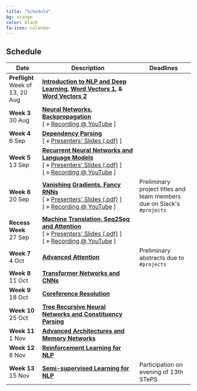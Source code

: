 ```yaml
---
title: "Schedule"
bg: orange
color: black
fa-icon: calendar
---
```


## Schedule

<table class="table table-striped">
<thead class="thead-inverse"><tr><th>Date</th><th>Description</th><th>Deadlines</th></tr></thead>
<tbody>
<tr>
  <td><B>Preflight</B><BR/>Week of 13, 20 Aug
  </td>
  <td><strong><A HREF="http://web.stanford.edu/class/cs224n/lectures/lecture1.pdf">Introduction to NLP and Deep Learning</A>,
 <A HREF="http://web.stanford.edu/class/cs224n/lectures/lecture2.pdf">Word Vectors 1</A>, &amp;
<A HREF="http://web.stanford.edu/class/cs224n/lectures/lecture3.pdf">Word Vectors 2</A></strong>
  </td>
  <td>
  </td>
</tr>
<tr>
  <td><B>Week 3</B><BR/>30 Aug
  </td>
  <td><strong><A HREF="http://web.stanford.edu/class/cs224n/lectures/lecture4.pdf">Neural Networks</A>, <A HREF="h
ttp://web.stanford.edu/class/cs224n/lectures/lecture5.pdf">Backpropagation</A></strong>
<br/>
[&nbsp;»&nbsp;<a href='#' data-toggle='#div3'>Recording @ YouTube</a>&nbsp;]
<div id="div3" style="display:none">
<iframe width="700" height="500" src="https://www.youtube.com/embed/-MEt9Y4idpU?ecver=1" frameborder="0" allow="autoplay; encrypted-media" allowfullscreen></iframe>
</div>
  </td>
  <td>
  </td>
</tr>
<tr>
  <td><B>Week 4</B><BR/>6 Sep
  </td>
  <td><strong><A HREF="http://web.stanford.edu/class/cs224n/lectures/lecture7.pdf">Dependency Parsing</A></strong>
<br/>
[&nbsp;»&nbsp;<A HREF="w4-dependency-parsing.pdf">Presenters'&nbsp;Slides&nbsp;(.pdf)</A>&nbsp;]
</td>
</td>
  <td>
  </td>
</tr>
<tr>
  <td><B>Week 5</B><BR/>13 Sep
  </td>
  <td><strong><A HREF="http://web.stanford.edu/class/cs224n/lectures/lecture8.pdf">Recurrent Neural Networks and Language Models</A></strong>
<br/>
[&nbsp;»&nbsp;<A HREF="w5-rnn-lm.pdf">Presenters'&nbsp;Slides&nbsp;(.pdf)</A>&nbsp;]
[&nbsp;»&nbsp;<a href='#' data-toggle='#div5'>Recording @ YouTube</a>&nbsp;]
<div id="div5" style="display:none">
  <iframe width="700" height="500" src="https://www.youtube.com/embed/LkGrnEpdtLU?ecver=1" frameborder="0" allow="autoplay; encrypted-media" allowfullscreen></iframe>
</div> 

  </td>
  <td>
  </td>
</tr>
<tr>
  <td><B>Week 6</B><BR/>20 Sep
  </td>
  <td><strong><A HREF="http://web.stanford.edu/class/cs224n/lectures/lecture9.pdf">Vanishing Gradients, Fancy RNNs</A></strong>
<br/>
[&nbsp;»&nbsp;<A HREF="w6-vanish-lstm-gru.pdf">Presenters'&nbsp;Slides&nbsp;(.pdf)</A>&nbsp;]
[&nbsp;»&nbsp;<a href='#' data-toggle='#div6'>Recording @ YouTube</a>&nbsp;]
<div id="div6" style="display:none">
  <iframe width="700" height="500" src="https://www.youtube.com/embed/dH-slVoZMKk?ecver=1" frameborder="0" allow="autoplay; encrypted-media" allowfullscreen></iframe>
</div> 
  </td>
  <td>Preliminary project titles and team members due on Slack's <code>#projects</code>
  </td>
</tr>
<tr>
  <td><B>Recess Week</B><BR/>27 Sep
  </td>
  <td><strong><A HREF="http://web.stanford.edu/class/cs224n/lectures/lecture10.pdf">Machine Translation, Seq2Seq and Attention</A></strong>
<br/>
[&nbsp;»&nbsp;<A HREF="wrecess-mt-seq2seq.pdf">Presenters'&nbsp;Slides&nbsp;(.pdf)</A>&nbsp;]
[&nbsp;»&nbsp;<a href='#' data-toggle='#div7'>Recording @ YouTube</a>&nbsp;]
<div id="div7" style="display:none">
  <iframe width="700" height="500" src="https://www.youtube.com/embed/cTkZNmnla7c?ecver=1" frameborder="0" allow="autoplay; encrypted-media" allowfullscreen></iframe>
</div> 
  </td>
  <td>
  </td>
</tr>
<tr>
  <td><B>Week 7</B><BR/>4 Oct
  </td>
  <td><strong><A HREF="http://web.stanford.edu/class/cs224n/lectures/lecture11.pdf">Advanced Attention</A></strong>
  </td>
  <td>Preliminary abstracts due to <code>#projects</code>
  </td>
</tr>
<tr>
  <td><B>Week 8</B><BR/>11 Oct
  </td>
  <td><strong><A HREF="http://web.stanford.edu/class/cs224n/lectures/lecture12.pdf">Transformer Networks and CNNs</A></strong>
  </td>
  <td>
  </td>
</tr>
<tr>
  <td><B>Week 9</B><BR/>18 Oct
  </td>
  <td><strong><A HREF="http://web.stanford.edu/class/cs224n/lectures/lecture13.pdf">Coreference Resolution</A> </strong>
  </td>
  <td>
  </td>
</tr>
<tr>
  <td><B>Week 10</B><BR/>25 Oct
  </td>
  <td><strong><A HREF="http://web.stanford.edu/class/cs224n/lectures/lecture14.pdf">Tree Recursive Neural Networks and Constituency Parsing</A></strong>
  </td>
  <td>
  </td>
</tr>
<tr>
  <td><B>Week 11</B><BR/>1 Nov
  </td>
  <td><strong><A HREF="http://web.stanford.edu/class/cs224n/lectures/lecture15.pdf">Advanced Architectures and Memory Networks</A></strong>
  </td>
  <td>
  </td>
</tr>
<tr>
  <td><B>Week 12</B><BR/>8 Nov
  </td>
  <td><strong><A HREF="http://web.stanford.edu/class/cs224n/lectures/lecture16-guest.pdf">Reinforcement Learning for NLP</A></strong>
  </td>
  <td>
  </td>
</tr>
<tr>
  <td><B>Week 13</B><BR/>15 Nov
  </td>
  <td><strong><A HREF="http://web.stanford.edu/class/cs224n/lectures/lecture17.pdf">Semi-supervised Learning for NLP</A></strong>
  </td>
  <td>Participation on evening of 13th STePS
  </td>
</tr>
</tbody></table>

